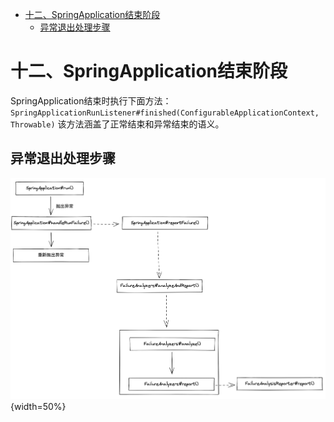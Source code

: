 <!-- START doctoc generated TOC please keep comment here to allow auto update -->
<!-- DON'T EDIT THIS SECTION, INSTEAD RE-RUN doctoc TO UPDATE -->

- [十二、SpringApplication结束阶段](#%E5%8D%81%E4%BA%8Cspringapplication%E7%BB%93%E6%9D%9F%E9%98%B6%E6%AE%B5)
  - [异常退出处理步骤](#%E5%BC%82%E5%B8%B8%E9%80%80%E5%87%BA%E5%A4%84%E7%90%86%E6%AD%A5%E9%AA%A4)

<!-- END doctoc generated TOC please keep comment here to allow auto update -->

# 十二、SpringApplication结束阶段

SpringApplication结束时执行下面方法：
`SpringApplicationRunListener#finished(ConfigurableApplicationContext, Throwable)`
该方法涵盖了正常结束和异常结束的语义。

## 异常退出处理步骤

![异常退出处理步骤](./images/Pasted%20image%2020221201015447.png){width=50%}